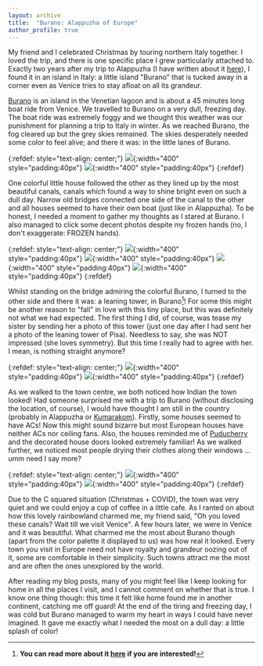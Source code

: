 ```yaml
---
layout: archive
title:  "Burano: Alappuzha of Europe"
author_profile: true
---
```

My friend and I celebrated Christmas by touring northern Italy together. I loved the trip, and there is one specific place I grew particularly attached to. Exactly two years after my trip to Alappuzha (I have written about it [here](https://mugdhak30.github.io/Alappuzha-Venice-of-the-East/)), I found it in an island in Italy: a little island "Burano" that is tucked away in a corner even as Venice tries to stay afloat on all its grandeur.

[Burano](https://www.isoladiburano.it/en/) is an island in the Venetian lagoon and is about a 45 minutes long boat ride from Venice. We travelled to Burano on a very dull, freezing day. The boat ride was extremely foggy and we thought this weather was our punishment for planning a trip to Italy in winter. As we reached Burano, the fog cleared up but the grey skies remained. The skies desperately needed some color to feel alive; and there it was: in the little lanes of Burano. 

{:refdef: style="text-align: center;"}
![](/images/Burano9.jpg){:width="400" style="padding:40px"}
![](/images/Burano3.jpg){:width="400" style="padding:40px"}
{:refdef}

One colorful little house followed the other as they lined up by the most beautiful canals, canals which found a way to shine bright even on such a dull day. Narrow old bridges connected one side of the canal to the other and all houses seemed to have their own boat (just like in Alappuzha). To be honest, I needed a moment to gather my thoughts as I stared at Burano. I also managed to click some decent photos despite my frozen hands (no, I don't exaggerate: FROZEN hands).

{:refdef: style="text-align: center;"}
![](/images/Burano2.jpg){:width="400" style="padding:40px"}
![](/images/Burano4.jpg){:width="400" style="padding:40px"}
![](/images/Burano5.jpg){:width="400" style="padding:40px"}
![](/images/Burano10.jpg){:width="400" style="padding:40px"}
{:refdef}

Whilst standing on the bridge admiring the colorful Burano, I turned to the other side and there it was: a leaning tower, in Burano[^1]! For some this might be another reason to "fall" in love with this tiny place, but this was definitely not what we had expected. The first thing I did, of course, was tease my sister by sending her a photo of this tower (just one day after I had sent her a photo of the leaning tower of Pisa). Needless to say, she was NOT impressed (she loves symmetry). But this time I really had to agree with her. I mean, is nothing straight anymore?

{:refdef: style="text-align: center;"}
![](/images/Burano6.jpg){:width="400" style="padding:40px"}
![](/images/Burano7.jpg){:width="400" style="padding:40px"}
{:refdef}

As we walked to the town centre, we both noticed how Indian the town looked! Had someone surprised me with a trip to Burano (without disclosing the location, of course), I would have thought I am still in the country (probably in Alappuzha or [Kumarakom](https://www.kumarakom.com/)). Firstly, some houses seemed to have ACs! Now this might sound bizarre but most European houses have neither ACs nor ceiling fans. Also, the houses reminded me of [Puducherry](https://www.pondytourism.in/) and the decorated house doors looked extremely familiar! As we walked further, we noticed most people drying their clothes along their windows ... umm need I say more? 

{:refdef: style="text-align: center;"}
![](/images/Burano8.jpg){:width="400" style="padding:40px"}
![](/images/Burano11.jpg){:width="400" style="padding:40px"}
{:refdef}

Due to the C squared situation (Christmas + COVID), the town was very quiet and we could enjoy a cup of coffee in a little cafe. As I ranted on about how this lovely rainbowland charmed me, my friend said, "Oh you loved these canals? Wait till we visit Venice". A few hours later, we were in Venice and it was beautiful. What charmed me the most about Burano though (apart from the color palette it displayed to us) was how real it looked. Every town you visit in Europe need not have royalty and grandeur oozing out of it, some are comfortable in their simplicity. Such towns attract me the most and are often the ones unexplored by the world.

After reading my blog posts, many of you might feel like I keep looking for home in all the places I visit, and I cannot comment on whether that is true. I know one thing though: this time it felt like home found me in another continent, catching me off guard! At the end of the tiring and freezing day, I was cold but Burano managed to warm my heart in ways I could have never imagined. It gave me exactly what I needed the most on a dull day: a little splash of color!

[^1]: **You can read more about it [here](https://www.isoladiburano.it/en/leaning-bell-tower.html) if you are interested!**